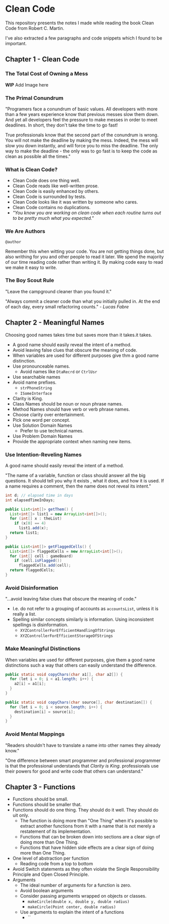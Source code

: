 # Clean Code

This repository presents the notes I made while reading the book
Clean Code from Robert C. Martin.

I've also extracted a few paragraphs and code snippets which I found to be important.

## Chapter 1 - Clean Code

### The Total Cost of Owning a Mess

__WIP__ Add Image here

### The Primal Conundrum

"Programers face a conundrum of basic values. All developers with more than
a few years experience know that previous messes slow them down. And yet
all developers feel the pressure to make messes in order to meet deadlines.
In short, they don't take the time to go fast!

True professionals know that the second part of the conundrum is wrong.
You will not make the deadline by making the mess. Indeed, the mess will
slow you down instantly, and will force you to miss the deadline. The only
way to make the deadline - the only was to go fast is to keep the code as
clean as possible all the times."

### What is Clean Code?

- Clean Code does one thing well.
- Clean Code reads like well-written prose.
- Clean Code is easily enhanced by others.
- Clean Code is surrounded by tests.
- Clean Code looks like it was written by someone who cares.
- Clean Code contains no duplications.
- _"You know you are working on clean code when each routine turns out to be pretty much what you expected."_

### We Are Authors

`@author`

Remember this when witting your code. You are not getting things done, but
also writhing for you and other people to read it later. We spend the majority
of our time reading code rather than writing it. By making code easy to read
we make it easy to write.

### The Boy Scout Rule

"Leave the campground cleaner than you found it."

"Always commit a cleaner code than what you initially pulled in. At the end of each day,
every small refactoring counts." _- Lucas Fabre_

## Chapter 2 - Meaningful Names

Choosing good names takes time but saves more than it takes.it takes.

- A good name should easily reveal the intent of a method.
- Avoid leaving false clues that obscure the meaning of code.
- When variables are used for different purposes give thm a good name distinction.
- Use pronounceable names.
  - Avoid names like `DtaRecrd` or `CtrlUsr`
- Use searchable names
- Avoid name prefixes.
  - `strPhoneString`
  - `ISomeInterface`
- Clarity is King.
- Class Names should be noun or noun phrase names.
- Method Names should have verb or verb phrase names.
- Choose clarity over entertainment.
- Pick one word per concept.
- Use Solution Domain Names
  - Prefer to use technical names.
- Use Problem Domain Names
- Provide the appropriate context when naming new items.

### Use Intention-Reveling Names

A good name should easily reveal the intent of a method. 

"The name of a variable, function or class should answer all the big questions.
It should tell you why it exists , what it does, and how it is used. If a name
requires a comment, then the name does not reveal its intent."

```java
int d; // elapsed time in days
int elapsedTimeInDays;
```

```java
public List<int[]> getThem() {
  List<int[]> list1 = new ArrayList<int[]>();
  for (int[] x : theList)
    if (x[0] == 4)
      list1.add(x);
  return list1;
}
```

```java
public List<int[]> getFlaggedCells() {
  List<int[]> flaggedCells = new ArrayList<int[]>();
  for (int[] cell : gameBoard)
    if (cell.isFlagged())
      flaggedCells.add(cell);
  return flaggedCells;
}
```

### Avoid Disinformation

"...avoid leaving false clues that obscure the meaning of code."

- I.e. do not refer to a grouping of accounts as `accountsList`, unless it is really a list.
- Spelling similar concepts similarly is information. Using inconsistent spellings is disinformation.
  - `XYZControllerForEfficientHandlingOfStrings`
  - `XYZControllerForEfficientStorageOfStrings`

### Make Meaningful Distinctions

When variables are used for different purposes, give them a good name
distinctions such a way that others can easily understand the difference.

```java
public static void copyChars(char a1[], char a2[]) {
  for (let i = 0; i < a1.length; i++) {
    a2[i] = a1[i];
  }
}
```

```java
public static void copyChars(char source[], char destination[]) {
  for (let i = 0; i < source.length; i++) {
    destination[i] = source[i];
  }
}
```

### Avoid Mental Mappings

"Readers shouldn't have to translate a name into other names they already know."

"One difference between smart programmer and professional programmer is that the professional understands that _Clarity is King_. professionals use their powers for good and write code that others can understand."

## Chapter 3 - Functions

- Functions should be small.
- Functions should be smaller that.
- Functions should do one thing. They should do it well. They should do uit only.
  - The function is doing more than "One Thing" when it's possible to extract another functions from it with a name that is not merely a restatement of its implementation.
  - Functions that can be broken down into sections are a clear sign of doing more than One Thing.
  - Functions that have hidden side effects are a clear sign of doing more than One Thing.
- One level of abstraction per function
  - Reading code from a top to bottom
- Avoid Switch statements as they often violate the Single Responsibility Principle and Open Closed Principle.
- Arguments
  - The ideal number of arguments for a function is zero.
  - Avoid boolean arguments
  - Consider passing arguments wrapped on objects or classes.
    - `makeCircle(double x, double y, double radius)`
    - `makeCircle(Point center, double radius)`
  - Use arguments to explain the intent of a functions
    - ``
